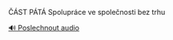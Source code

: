 
ČÁST PÁTÁ
Spolupráce ve společnosti bez trhu

[🔊 Poslechnout audio](/data/7-paragraphs/audio/chapter_139/para_004-ST-PT-Spoluprce-ve-spolenosti-bez-trhu.mp3)
